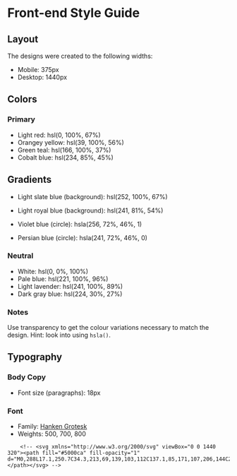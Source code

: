 # Front-end Style Guide

## Layout

The designs were created to the following widths:

- Mobile: 375px
- Desktop: 1440px

## Colors

### Primary

- Light red: hsl(0, 100%, 67%)
- Orangey yellow: hsl(39, 100%, 56%)
- Green teal: hsl(166, 100%, 37%)
- Cobalt blue: hsl(234, 85%, 45%)

## Gradients

- Light slate blue (background): hsl(252, 100%, 67%)
- Light royal blue (background): hsl(241, 81%, 54%)

- Violet blue (circle): hsla(256, 72%, 46%, 1)
- Persian blue (circle): hsla(241, 72%, 46%, 0)



### Neutral

- White: hsl(0, 0%, 100%)
- Pale blue: hsl(221, 100%, 96%)
- Light lavender: hsl(241, 100%, 89%)
- Dark gray blue: hsl(224, 30%, 27%)

### Notes

Use transparency to get the colour variations necessary to match the design. Hint: look into using `hsla()`.

## Typography

### Body Copy

- Font size (paragraphs): 18px

### Font

- Family: [Hanken Grotesk](https://fonts.google.com/specimen/Hanken+Grotesk)
- Weights: 500, 700, 800

<!-- <svg class="wave" xmlns="http://www.w3.org/2000/svg" viewBox="0 0 1440 320"><path fill="#0099ff" fill-opacity="1" d="M0,288L17.1,250.7C34.3,213,69,139,103,112C137.1,85,171,107,206,144C240,181,274,235,309,245.3C342.9,256,377,224,411,186.7C445.7,149,480,107,514,101.3C548.6,96,583,128,617,128C651.4,128,686,96,720,122.7C754.3,149,789,235,823,234.7C857.1,235,891,149,926,101.3C960,53,994,43,1029,58.7C1062.9,75,1097,117,1131,138.7C1165.7,160,1200,160,1234,144C1268.6,128,1303,96,1337,96C1371.4,96,1406,128,1423,144L1440,160L1440,0L1422.9,0C1405.7,0,1371,0,1337,0C1302.9,0,1269,0,1234,0C1200,0,1166,0,1131,0C1097.1,0,1063,0,1029,0C994.3,0,960,0,926,0C891.4,0,857,0,823,0C788.6,0,754,0,720,0C685.7,0,651,0,617,0C582.9,0,549,0,514,0C480,0,446,0,411,0C377.1,0,343,0,309,0C274.3,0,240,0,206,0C171.4,0,137,0,103,0C68.6,0,34,0,17,0L0,0Z"></path></svg> -->



        <!-- <svg xmlns="http://www.w3.org/2000/svg" viewBox="0 0 1440 320"><path fill="#5000ca" fill-opacity="1" d="M0,288L17.1,250.7C34.3,213,69,139,103,112C137.1,85,171,107,206,144C240,181,274,235,309,245.3C342.9,256,377,224,411,186.7C445.7,149,480,107,514,101.3C548.6,96,583,128,617,128C651.4,128,686,96,720,122.7C754.3,149,789,235,823,234.7C857.1,235,891,149,926,101.3C960,53,994,43,1029,58.7C1062.9,75,1097,117,1131,138.7C1165.7,160,1200,160,1234,144C1268.6,128,1303,96,1337,96C1371.4,96,1406,128,1423,144L1440,160L1440,0L1422.9,0C1405.7,0,1371,0,1337,0C1302.9,0,1269,0,1234,0C1200,0,1166,0,1131,0C1097.1,0,1063,0,1029,0C994.3,0,960,0,926,0C891.4,0,857,0,823,0C788.6,0,754,0,720,0C685.7,0,651,0,617,0C582.9,0,549,0,514,0C480,0,446,0,411,0C377.1,0,343,0,309,0C274.3,0,240,0,206,0C171.4,0,137,0,103,0C68.6,0,34,0,17,0L0,0Z"></path></svg> -->